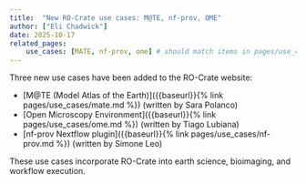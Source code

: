 ```yaml
---
title:  "New RO-Crate use cases: M@TE, nf-prov, OME"
author: ["Eli Chadwick"]
date: 2025-10-17
related_pages:
    use_cases: [MATE, nf-prov, ome] # should match items in pages/use_cases
---
```


Three new use cases have been added to the RO-Crate website:
* [M@TE (Model Atlas of the Earth)]({{baseurl}}{% link pages/use_cases/mate.md %}) (written by Sara Polanco)
* [Open Microscopy Environment]({{baseurl}}{% link pages/use_cases/ome.md %}) (written by Tiago Lubiana)
* [nf-prov Nextflow plugin]({{baseurl}}{% link pages/use_cases/nf-prov.md %}) (written by Simone Leo)

These use cases incorporate RO-Crate into earth science, bioimaging, and workflow execution.
